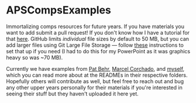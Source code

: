 # APSCompsExamples

Immortalizing comps resources for future years. If you have materials you want to add submit a pull request! If you don't know how I have a tutorial for that [here](https://github.com/kirklong/ASTR_6000_Workshop). GitHub limits *individual* file sizes by default to 50 MB, but you can add larger files using Git Large File Storage &mdash; follow [these](https://docs.github.com/en/repositories/working-with-files/managing-large-files/about-large-files-on-github) instructions to set that up if you need (I had to do this for my PowerPoint as it was graphics heavy so was ~70 MB).

Currently we have examples from [Pat Behr](Pat), [Marcel Corchado](marcel), and [myself](Kirk), which you can read more about at the READMEs in their respective folders. Hopefully others will contribute as well, but feel free to reach out and bug any other upper years personally for their materials if you're interested in seeing their stuff but they haven't uploaded it here yet.
